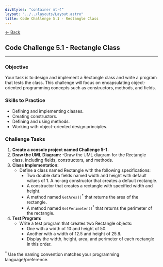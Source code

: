 ```yaml
---
divStyles: "container mt-4"
layout: "../../layouts/Layout.astro"
title: Code Challenge 5.1 - Rectangle Class
---
```


[← Back](/code-challenges/)

## Code Challenge 5.1 - Rectangle Class

---

### Objective

Your task is to design and implement a Rectangle class and write a program that tests the class. This challenge will focus on encapsulating object-oriented programming concepts such as constructors, methods, and fields.

### Skills to Practice

- Defining and implementing classes.
- Creating constructors.
- Defining and using methods.
- Working with object-oriented design principles.

### Challenge Tasks

1. **Create a console project named Challenge 5-1.**
2. **Draw the UML Diagram:**
    -Draw the UML diagram for the Rectangle class, including fields, constructors, and methods.
3. **Class Implementation:**
    - Define a class named Rectangle with the following specifications:
        - Two double data fields named width and height with default values of 1.
        A no-arg constructor that creates a default rectangle.
        - A constructor that creates a rectangle with specified width and height.
        - A method named `GetArea()`<sup>*</sup> that returns the area of the rectangle.
        - A method named `GetPerimeter()`<sup>*</sup> that returns the perimeter of the rectangle.
4. **Test Program:**
    - Write a test program that creates two Rectangle objects:
        - One with a width of 10 and height of 50.
        - Another with a width of 12.5 and height of 25.8.
        - Display the width, height, area, and perimeter of each rectangle in this order.

<sup>*</sup> Use the naming convention matches your programming language/preference.